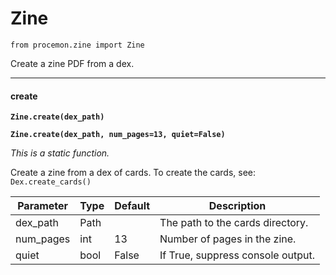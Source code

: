# Zine

`from procemon.zine import Zine`

Create a zine PDF from a dex.

***

#### create

**`Zine.create(dex_path)`**

**`Zine.create(dex_path, num_pages=13, quiet=False)`**

_This is a static function._

Create a zine from a dex of cards. To create the cards, see: `Dex.create_cards()`

| Parameter | Type | Default | Description |
| --- | --- | --- | --- |
| dex_path |  Path |  | The path to the cards directory. |
| num_pages |  int  | 13 | Number of pages in the zine. |
| quiet |  bool  | False | If True, suppress console output. |

